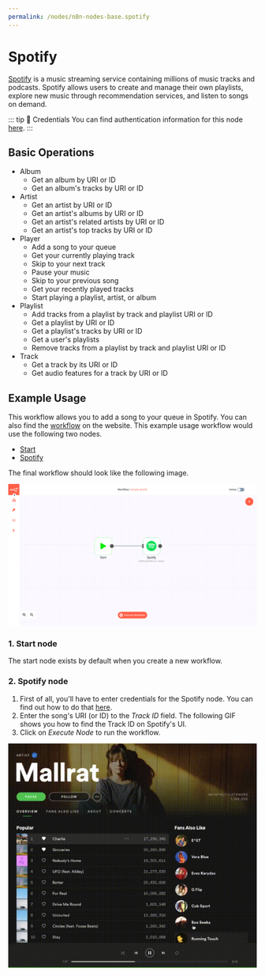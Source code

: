```yaml
---
permalink: /nodes/n8n-nodes-base.spotify
---
```


# Spotify

[Spotify](https://www.spotify.com/) is a music streaming service containing millions of music tracks and podcasts. Spotify allows users to create and manage their own playlists, explore new music through recommendation services, and listen to songs on demand.

::: tip 🔑 Credentials
You can find authentication information for this node [here](../../../credentials/Spotify/README.md).
:::

## Basic Operations

- Album
    - Get an album by URI or ID
    - Get an album's tracks by URI or ID
- Artist
    - Get an artist by URI or ID
    - Get an artist's albums by URI or ID
    - Get an artist's related artists by URI or ID
    - Get an artist's top tracks by URI or ID
- Player
    - Add a song to your queue
    - Get your currently playing track
    - Skip to your next track
    - Pause your music
    - Skip to your previous song
    - Get your recently played tracks
    - Start playing a playlist, artist, or album
- Playlist
    - Add tracks from a playlist by track and playlist URI or ID
    - Get a playlist by URI or ID
    - Get a playlist's tracks by URI or ID
    - Get a user's playlists
    - Remove tracks from a playlist by track and playlist URI or ID
- Track
    - Get a track by its URI or ID
    - Get audio features for a track by URI or ID

## Example Usage

This workflow allows you to add a song to your queue in Spotify. You can also find the [workflow](https://n8n.io/workflows/440) on the website. This example usage workflow would use the following two nodes.
- [Start](../../core-nodes/Start/README.md)
- [Spotify]()

The final workflow should look like the following image.

![A workflow with the Spotify node](./workflow.png)

### 1. Start node

The start node exists by default when you create a new workflow.

### 2. Spotify node

1. First of all, you'll have to enter credentials for the Spotify node. You can find out how to do that [here](../../../credentials/Spotify/README.md).
2. Enter the song's URI (or ID) to the *Track ID* field. The following GIF shows you how to find the Track ID on Spotify's UI.
3. Click on *Execute Node* to run the workflow.

![Spotify URI](./spotifyURI.gif)

